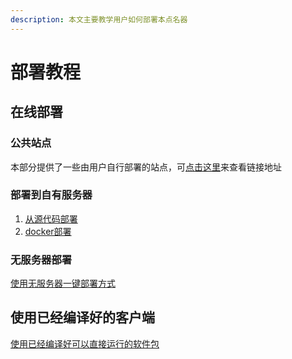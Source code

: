 ```yaml
---
description: 本文主要教学用户如何部署本点名器
---
```


# 部署教程

## 在线部署

### 公共站点

本部分提供了一些由用户自行部署的站点，可[点击这里](public.md)来查看链接地址


### 部署到自有服务器

1. [从源代码部署](cong-yuan-dai-ma-bu-shu.md)
2. [docker部署](shi-yong-docker-bu-shu.md)

### 无服务器部署

[使用无服务器一键部署方式](shi-yong-wu-fu-wu-qi-bu-shu-fang-shi.md)

## 使用已经编译好的客户端

[使用已经编译好可以直接运行的软件包](zai-ben-di-she-bei-shi-yong-ruan-jian-bao.md)

